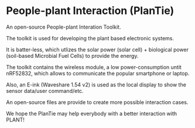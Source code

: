 # People-plant Interaction (PlanTie)

An open-source People-plant Interation Toolkit.

The toolkit is used for developing the plant based electronic systems.

It is batter-less, which utlizes the solar power (solar cell) + biological power (soil-based Microbial Fuel Cells) to provide the energy.

The toolkit contains the wireless module, a low power-consumption untit nRF52832, which allows to communicate the popular smartphone or laptop.

Also, an E-ink (Waveshare 1.54 v2) is used as the local display to show the sensor data/user command/etc.

An open-source files are provide to create more possible interaction cases.

We hope the PlanTie may help everybody with a better interaction with PLANT!
